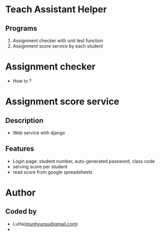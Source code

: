 # Teach Assistant Helper

## Programs
1. Assignment checker with unit test function
2. Assignment score service by each student


# Assignment checker
- How to ?


# Assignment score service

## Description
- Web service with django

## Features
- Login page: student number, auto-generated password, class code
- serving score per student
- read score from google spreadsheets


# Author

## Coded by
- LuHa(munhyunsu@gmail.com)
- 
